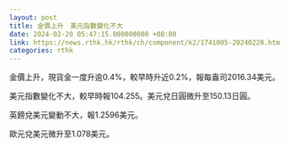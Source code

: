 ```yaml
---
layout: post
title: 金價上升　美元指數變化不大
date: 2024-02-20 05:47:15.000000000 +08:00
link: https://news.rthk.hk/rthk/ch/component/k2/1741005-20240220.htm
categories: rthk
---
```


金價上升，現貨金一度升逾0.4%，較早時升近0.2%，報每盎司2016.34美元。

美元指數變化不大，較早時報104.255。美元兌日圓微升至150.13日圓。

英鎊兌美元變動不大，報1.2596美元。

歐元兌美元微升至1.078美元。
